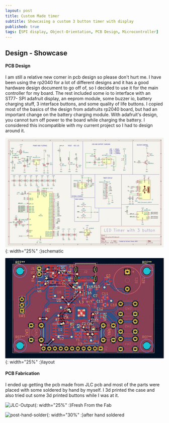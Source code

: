 ```yaml
---
layout: post
title: Custom Made timer
subtitle: Showcasing a custom 3 button timer with display
published: true
tags: [SPI display, Object-Orientation, PCB Design, Microcontroller]
---
```


## Design - Showcase


#### PCB Design 

I am still a relative new comer in pcb design so please don't hurt me. I have been using the rp2040 for a lot of different designs and it has a good hardware design document to go off of, so I decided to use it for the main controller for my board. The rest included some io to interface with an ST77- SPI adafruit display, an eeprom module, some buzzer io, battery charging stuff, 3 interface buttons, and some quality of life buttons. I copied most of the basics of the design from adafruits rp2040 board, but had an important change on the battery charging module. With adafruit's design, you cannot turn off power to the board while charging the battery. I considered this incompatible with my current project so I had to design around it.     



![schematic](https://github.com/hbchaney/Blog_pictures/blob/master/Marianne_timer/pcb_schem.png?raw=true){: width="25%" :}schematic


![pcb-layout](https://github.com/hbchaney/Blog_pictures/blob/master/Marianne_timer/pcb_layout.png?raw=true){: width="25%" :}layout



#### PCB Fabrication 

I ended up getting the pcb made from JLC pcb and most of the parts were placed with some soldered by hand by myself. I 3d printed the case and also tried out some 3d printed buttons while I was at it. 


![JLC-Output](https://github.com/hbchaney/Blog_pictures/blob/master/Marianne_timer/IMG_7521_01.png?raw=true){: width="25%" :}Fresh From the Fab


![post-hand-solder](https://github.com/hbchaney/Blog_pictures/blob/master/Marianne_timer/IMG_7537_01.png?raw=true){: width="30%" :}after hand soldered 




